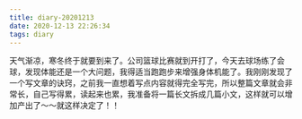 ```yaml
---
title: diary-20201213
date: 2020-12-13 22:26:34
tags: diary
---
```


天气渐凉，寒冬终于就要到来了。公司篮球比赛就到开打了，今天去球场练了会球，发现体能还是一个大问题，我得适当跑跑步来增强身体机能了。我刚刚发现了一个写文章的诀窍，之前我一直想着写点内容就得完全写完，所以整篇文章就会非常长，自己写得累，读起来也累，我准备将一篇长文拆成几篇小文，这样就可以增加产出了～～就这样决定了！！

